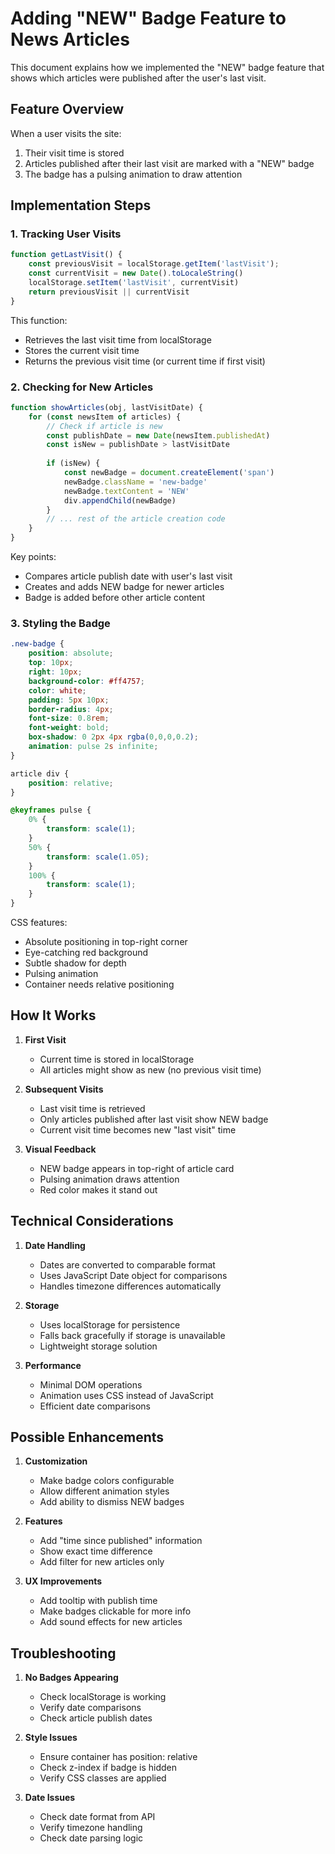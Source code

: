 # Adding "NEW" Badge Feature to News Articles

This document explains how we implemented the "NEW" badge feature that shows which articles were published after the user's last visit.

## Feature Overview

When a user visits the site:
1. Their visit time is stored
2. Articles published after their last visit are marked with a "NEW" badge
3. The badge has a pulsing animation to draw attention

## Implementation Steps

### 1. Tracking User Visits

```javascript
function getLastVisit() {
    const previousVisit = localStorage.getItem('lastVisit');
    const currentVisit = new Date().toLocaleString()
    localStorage.setItem('lastVisit', currentVisit)
    return previousVisit || currentVisit
}
```

This function:
- Retrieves the last visit time from localStorage
- Stores the current visit time
- Returns the previous visit time (or current time if first visit)

### 2. Checking for New Articles

```javascript
function showArticles(obj, lastVisitDate) {
    for (const newsItem of articles) {
        // Check if article is new
        const publishDate = new Date(newsItem.publishedAt)
        const isNew = publishDate > lastVisitDate
        
        if (isNew) {
            const newBadge = document.createElement('span')
            newBadge.className = 'new-badge'
            newBadge.textContent = 'NEW'
            div.appendChild(newBadge)
        }
        // ... rest of the article creation code
    }
}
```

Key points:
- Compares article publish date with user's last visit
- Creates and adds NEW badge for newer articles
- Badge is added before other article content

### 3. Styling the Badge

```css
.new-badge {
    position: absolute;
    top: 10px;
    right: 10px;
    background-color: #ff4757;
    color: white;
    padding: 5px 10px;
    border-radius: 4px;
    font-size: 0.8rem;
    font-weight: bold;
    box-shadow: 0 2px 4px rgba(0,0,0,0.2);
    animation: pulse 2s infinite;
}

article div {
    position: relative;
}

@keyframes pulse {
    0% {
        transform: scale(1);
    }
    50% {
        transform: scale(1.05);
    }
    100% {
        transform: scale(1);
    }
}
```

CSS features:
- Absolute positioning in top-right corner
- Eye-catching red background
- Subtle shadow for depth
- Pulsing animation
- Container needs relative positioning

## How It Works

1. **First Visit**
   - Current time is stored in localStorage
   - All articles might show as new (no previous visit time)

2. **Subsequent Visits**
   - Last visit time is retrieved
   - Only articles published after last visit show NEW badge
   - Current visit time becomes new "last visit" time

3. **Visual Feedback**
   - NEW badge appears in top-right of article card
   - Pulsing animation draws attention
   - Red color makes it stand out

## Technical Considerations

1. **Date Handling**
   - Dates are converted to comparable format
   - Uses JavaScript Date object for comparisons
   - Handles timezone differences automatically

2. **Storage**
   - Uses localStorage for persistence
   - Falls back gracefully if storage is unavailable
   - Lightweight storage solution

3. **Performance**
   - Minimal DOM operations
   - Animation uses CSS instead of JavaScript
   - Efficient date comparisons

## Possible Enhancements

1. **Customization**
   - Make badge colors configurable
   - Allow different animation styles
   - Add ability to dismiss NEW badges

2. **Features**
   - Add "time since published" information
   - Show exact time difference
   - Add filter for new articles only

3. **UX Improvements**
   - Add tooltip with publish time
   - Make badges clickable for more info
   - Add sound effects for new articles

## Troubleshooting

1. **No Badges Appearing**
   - Check localStorage is working
   - Verify date comparisons
   - Check article publish dates

2. **Style Issues**
   - Ensure container has position: relative
   - Check z-index if badge is hidden
   - Verify CSS classes are applied

3. **Date Issues**
   - Check date format from API
   - Verify timezone handling
   - Check date parsing logic

